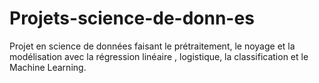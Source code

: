 # Projets-science-de-donn-es
Projet en science de données faisant le prétraitement, le noyage et la modélisation avec la régression linéaire , logistique, la classification et le Machine Learning.
